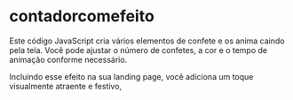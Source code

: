 # contadorcomefeito
Este código JavaScript cria vários elementos de confete e os anima caindo pela tela. Você pode ajustar o número de confetes, a cor e o tempo de animação conforme necessário.

Incluindo esse efeito na sua landing page, você adiciona um toque visualmente atraente e festivo,
